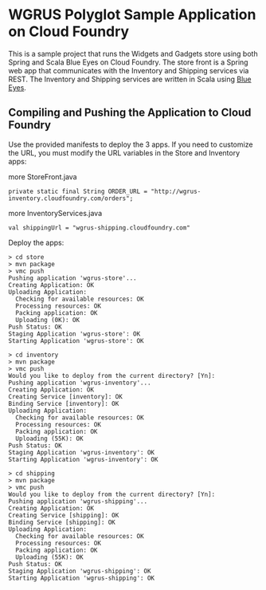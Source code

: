 # WGRUS Polyglot Sample Application on Cloud Foundry
This is a sample project that runs the Widgets and Gadgets store using both Spring and Scala Blue Eyes on Cloud Foundry.  The store front is a Spring web app that communicates with the Inventory and Shipping services via REST.  The Inventory and Shipping services are written in Scala using [Blue Eyes](https://github.com/jdegoes/blueeyes).  


## Compiling and Pushing the Application to Cloud Foundry

Use the provided manifests to deploy the 3 apps.  If you need to customize the URL, you must modify the URL variables in the Store and Inventory apps:

more StoreFront.java

    private static final String ORDER_URL = "http://wgrus-inventory.cloudfoundry.com/orders";

more InventoryServices.java

    val shippingUrl = "wgrus-shipping.cloudfoundry.com"

Deploy the apps:

    > cd store
    > mvn package
    > vmc push
   	Pushing application 'wgrus-store'...
	Creating Application: OK
	Uploading Application:
	  Checking for available resources: OK
	  Processing resources: OK
	  Packing application: OK
	  Uploading (0K): OK   
	Push Status: OK
	Staging Application 'wgrus-store': OK                                        
	Starting Application 'wgrus-store': OK
	
	> cd inventory
    > mvn package
    > vmc push
    Would you like to deploy from the current directory? [Yn]: 
	Pushing application 'wgrus-inventory'...
	Creating Application: OK
	Creating Service [inventory]: OK
	Binding Service [inventory]: OK
	Uploading Application:
	  Checking for available resources: OK
	  Processing resources: OK
	  Packing application: OK
	  Uploading (55K): OK   
	Push Status: OK
	Staging Application 'wgrus-inventory': OK                                        
	Starting Application 'wgrus-inventory': OK
	
	> cd shipping
    > mvn package
    > vmc push
    Would you like to deploy from the current directory? [Yn]: 
	Pushing application 'wgrus-shipping'...
	Creating Application: OK
	Creating Service [shipping]: OK
	Binding Service [shipping]: OK
	Uploading Application:
	  Checking for available resources: OK
	  Processing resources: OK
	  Packing application: OK
	  Uploading (55K): OK   
	Push Status: OK
	Staging Application 'wgrus-shipping': OK                                        
	Starting Application 'wgrus-shipping': OK
	

